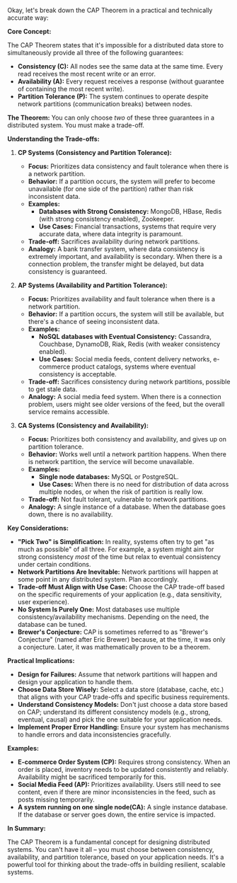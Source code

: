 Okay, let's break down the CAP Theorem in a practical and technically accurate way:

**Core Concept:**

The CAP Theorem states that it's impossible for a distributed data store to simultaneously provide all three of the following guarantees:

*   **Consistency (C):** All nodes see the same data at the same time. Every read receives the most recent write or an error.
*   **Availability (A):** Every request receives a response (without guarantee of containing the most recent write).
*   **Partition Tolerance (P):** The system continues to operate despite network partitions (communication breaks) between nodes.

**The Theorem:** You can only choose *two* of these three guarantees in a distributed system. You must make a trade-off.

**Understanding the Trade-offs:**

1.  **CP Systems (Consistency and Partition Tolerance):**
    *   **Focus:** Prioritizes data consistency and fault tolerance when there is a network partition.
    *   **Behavior:** If a partition occurs, the system will prefer to become unavailable (for one side of the partition) rather than risk inconsistent data.
    *   **Examples:**
        *   **Databases with Strong Consistency:** MongoDB, HBase, Redis (with strong consistency enabled), Zookeeper.
        *   **Use Cases:** Financial transactions, systems that require very accurate data, where data integrity is paramount.
    *   **Trade-off:** Sacrifices availability during network partitions.
    *   **Analogy:** A bank transfer system, where data consistency is extremely important, and availability is secondary. When there is a connection problem, the transfer might be delayed, but data consistency is guaranteed.

2.  **AP Systems (Availability and Partition Tolerance):**
    *   **Focus:** Prioritizes availability and fault tolerance when there is a network partition.
    *   **Behavior:** If a partition occurs, the system will still be available, but there's a chance of seeing inconsistent data.
    *   **Examples:**
        *   **NoSQL databases with Eventual Consistency:** Cassandra, Couchbase, DynamoDB, Riak, Redis (with weaker consistency enabled).
        *   **Use Cases:** Social media feeds, content delivery networks, e-commerce product catalogs, systems where eventual consistency is acceptable.
    *   **Trade-off:** Sacrifices consistency during network partitions, possible to get stale data.
    *   **Analogy:** A social media feed system. When there is a connection problem, users might see older versions of the feed, but the overall service remains accessible.

3.  **CA Systems (Consistency and Availability):**
    *   **Focus:** Prioritizes both consistency and availability, and gives up on partition tolerance.
    *   **Behavior:** Works well until a network partition happens. When there is network partition, the service will become unavailable.
    *   **Examples:**
        *   **Single node databases:** MySQL or PostgreSQL.
        *   **Use Cases:** When there is no need for distribution of data across multiple nodes, or when the risk of partition is really low.
    *   **Trade-off:** Not fault tolerant, vulnerable to network partitions.
    *   **Analogy:** A single instance of a database. When the database goes down, there is no availability.

**Key Considerations:**

*   **"Pick Two" is Simplification:** In reality, systems often try to get "as much as possible" of all three. For example, a system might aim for strong consistency *most* of the time but relax to eventual consistency under certain conditions.
*   **Network Partitions Are Inevitable:** Network partitions will happen at some point in any distributed system. Plan accordingly.
*   **Trade-off Must Align with Use Case:** Choose the CAP trade-off based on the specific requirements of your application (e.g., data sensitivity, user experience).
*   **No System Is Purely One:** Most databases use multiple consistency/availability mechanisms. Depending on the need, the database can be tuned.
*   **Brewer's Conjecture:**  CAP is sometimes referred to as "Brewer's Conjecture" (named after Eric Brewer) because, at the time, it was only a conjecture. Later, it was mathematically proven to be a theorem.

**Practical Implications:**

*   **Design for Failures:** Assume that network partitions will happen and design your application to handle them.
*   **Choose Data Store Wisely:** Select a data store (database, cache, etc.) that aligns with your CAP trade-offs and specific business requirements.
*   **Understand Consistency Models:** Don't just choose a data store based on CAP; understand its different consistency models (e.g., strong, eventual, causal) and pick the one suitable for your application needs.
*   **Implement Proper Error Handling:** Ensure your system has mechanisms to handle errors and data inconsistencies gracefully.

**Examples:**

*   **E-commerce Order System (CP):** Requires strong consistency. When an order is placed, inventory needs to be updated consistently and reliably. Availability might be sacrificed temporarily for this.
*   **Social Media Feed (AP):** Prioritizes availability. Users still need to see content, even if there are minor inconsistencies in the feed, such as posts missing temporarily.
*   **A system running on one single node(CA):**  A single instance database. If the database or server goes down, the entire service is impacted.

**In Summary:**

The CAP Theorem is a fundamental concept for designing distributed systems. You can't have it all – you must choose between consistency, availability, and partition tolerance, based on your application needs. It's a powerful tool for thinking about the trade-offs in building resilient, scalable systems.
